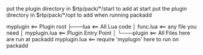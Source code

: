 


put the plugin directory in $rtp/pack/\*/start to add at start
put the plugin directory in $rtp/pack/\*/opt to add when running packadd


myplugin                    <== Plugin root
  ├───lua                   <== All Lua code
  │       func.lua          <== any file you need
  │       myplugin.lua      <== Plugin Entry Point
  │
  └───plugin                <== All Files here are run at packadd
          myplugin.lua      <== require 'myplugin' here to run on packadd
